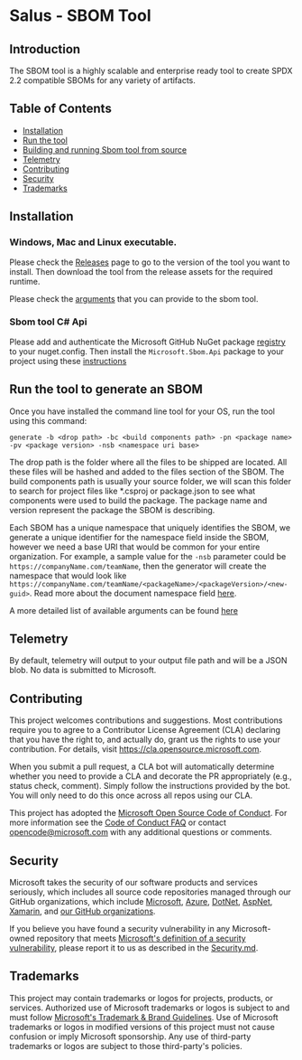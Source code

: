 # Salus - SBOM Tool

## Introduction

The SBOM tool is a highly scalable and enterprise ready tool to create SPDX 2.2 compatible SBOMs for any variety of artifacts.

## Table of Contents

* [Installation](#installation)
* [Run the tool]()
* [Building and running Sbom tool from source](docs/build-and-run.md)
* [Telemetry](#Telemetry)
* [Contributing](#Contributing)
* [Security](#Security)
* [Trademarks](#Trademarks)

## Installation

### Windows, Mac and Linux executable.
Please check the [Releases](https://github.com/microsoft/sbom-tool/releases) page to go to the version of the tool you want to install. Then download the tool from the release assets for the required runtime. 

Please check the [arguments](docs/sbom-tool-arguments.md) that you can provide to the sbom tool.

### Sbom tool C# Api
Please add and authenticate the Microsoft GitHub NuGet package [registry](https://github.com/orgs/microsoft/packages?repo_name=sbom-tool) to your nuget.config. Then install the `Microsoft.Sbom.Api` package to your project using these [instructions](https://docs.github.com/en/packages/working-with-a-github-packages-registry/working-with-the-nuget-registry#installing-a-package)

## Run the tool to generate an SBOM

Once you have installed the command line tool for your OS, run the tool using this command:

```
generate -b <drop path> -bc <build components path> -pn <package name> -pv <package version> -nsb <namespace uri base>
```

The drop path is the folder where all the files to be shipped are located. All these files will be hashed and added to the files section of the SBOM. The build components path is usually your source folder, we will scan this folder to search for project files like *.csproj or package.json to see what components were used to build the package. The package name and version represent the package the SBOM is describing. 

Each SBOM has a unique namespace that uniquely identifies the SBOM, we generate a unique identifier for the namespace field inside the SBOM, however we need a base URI that would be common for your entire organization. For example, a sample value for the `-nsb` parameter could be `https://companyName.com/teamName`, then the generator will create the namespace that would look like `https://companyName.com/teamName/<packageName>/<packageVersion>/<new-guid>`. Read more about the document namespace field [here](https://spdx.github.io/spdx-spec/document-creation-information/#65-spdx-document-namespace-field). 

A more detailed list of available arguments can be found [here](sbom-tool-arguments.md)

## Telemetry

By default, telemetry will output to your output file path and will be a JSON blob. No data is submitted to Microsoft.

## Contributing

This project welcomes contributions and suggestions.  Most contributions require you to agree to a
Contributor License Agreement (CLA) declaring that you have the right to, and actually do, grant us
the rights to use your contribution. For details, visit https://cla.opensource.microsoft.com.

When you submit a pull request, a CLA bot will automatically determine whether you need to provide
a CLA and decorate the PR appropriately (e.g., status check, comment). Simply follow the instructions
provided by the bot. You will only need to do this once across all repos using our CLA.

This project has adopted the [Microsoft Open Source Code of Conduct](https://opensource.microsoft.com/codeofconduct/).
For more information see the [Code of Conduct FAQ](https://opensource.microsoft.com/codeofconduct/faq/) or
contact [opencode@microsoft.com](mailto:opencode@microsoft.com) with any additional questions or comments.

## Security 

Microsoft takes the security of our software products and services seriously, which includes all source code repositories managed through our GitHub organizations, which include [Microsoft](https://github.com/Microsoft), [Azure](https://github.com/Azure), [DotNet](https://github.com/dotnet), [AspNet](https://github.com/aspnet), [Xamarin](https://github.com/xamarin), and [our GitHub organizations](https://opensource.microsoft.com/).

If you believe you have found a security vulnerability in any Microsoft-owned repository that meets [Microsoft's definition of a security vulnerability](https://aka.ms/opensource/security/definition), please report it to us as described in the [Security.md](https://github.com/microsoft/sbom-tool/blob/main/SECURITY.md).

## Trademarks

This project may contain trademarks or logos for projects, products, or services. Authorized use of Microsoft 
trademarks or logos is subject to and must follow 
[Microsoft's Trademark & Brand Guidelines](https://www.microsoft.com/en-us/legal/intellectualproperty/trademarks/usage/general).
Use of Microsoft trademarks or logos in modified versions of this project must not cause confusion or imply Microsoft sponsorship.
Any use of third-party trademarks or logos are subject to those third-party's policies.
